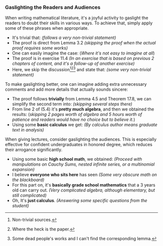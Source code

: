 ### **Gaslighting the Readers and Audiences**

When writing mathematical literature, it's a joyful activity to gaslight the readers to doubt their skills in various ways. To achieve that, simply apply some of these phrases when appropriate. 

* It's trivial that: *(follows a very non-trivial statement)*
* The proof is direct from Lemma 3.2 *(skipping the proof when the actual proof requires some works)*
* One can easily imagine the case: (*Where it's not easy to imagine at all*)
* The proof is in exercise 11.4 *(In an exercise that is based on previous 2 chapters of content, and it's a follow-up of another exercise)*
* Here, we skip the discussion[^1][^2][^3] and state that: *(some very non-trivial statement)*

To make gaslighting better, one can imagine adding extra unnecessary comments and add more details that actually sounds sincere: 
* The proof follows **trivially** from Lemma 4.5 and Theorem 17.8, we can simplify the second term into: *(skipping several steps there)*
* From line 2 of (5.4) it's **pretty much algebra**, and then we obtained the results: (*skipping 2 pages worth of algebra and 5 hours worth of patience and readers would have no choice but to believe it.*)
* Using some **basic calculus** we get: *(By calculus author means graduate text in analysis)*

When giving lectures, consider gaslighting the audiences. This is especially effective for confident undergraduates in honored degree, which reduces their arrogance significantly. 
* Using some basic **high school math**, we obtained: *(Proceed with manipulations on Cauchy Sums, nested infinite series, or a multinomial expansion)*
* I believe **everyone who sits here** has seen *(Some very obscure math on the blackboard)*
* For this part on, it's **basically grade school mathematics** that a 3 years old can carry out. *(Very complicated algebra, although elementary, but still complicated)*
* Oh, It's **just calculus**. *(Answering some specific questions from the student)*



[^1]: Non-trivial sources.
[^2]: Where the heck is the paper.
[^3]: Some dead people's works and I can't find the corresponding lemma. 